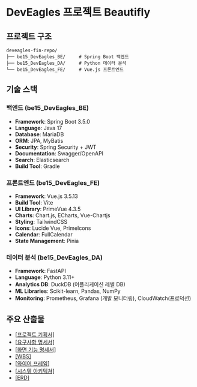 # DevEagles 프로젝트 Beautifly

## 프로젝트 구조

```
deveagles-fin-repo/
├── be15_DevEagles_BE/     # Spring Boot 백엔드
├── be15_DevEagles_DA/     # Python 데이터 분석
└── be15_DevEagles_FE/     # Vue.js 프론트엔드
```

## 기술 스택

### 백엔드 (be15_DevEagles_BE)

- **Framework**: Spring Boot 3.5.0
- **Language**: Java 17
- **Database**: MariaDB
- **ORM**: JPA, MyBatis
- **Security**: Spring Security + JWT
- **Documentation**: Swagger/OpenAPI
- **Search**: Elasticsearch
- **Build Tool**: Gradle

### 프론트엔드 (be15_DevEagles_FE)

- **Framework**: Vue.js 3.5.13
- **Build Tool**: Vite
- **UI Library**: PrimeVue 4.3.5
- **Charts**: Chart.js, ECharts, Vue-Chartjs
- **Styling**: TailwindCSS
- **Icons**: Lucide Vue, PrimeIcons
- **Calendar**: FullCalendar
- **State Management**: Pinia

### 데이터 분석 (be15_DevEagles_DA)

- **Framework**: FastAPI
- **Language**: Python 3.11+
- **Analytics DB**: DuckDB (어플리케이션 레벨 DB)
- **ML Libraries**: Scikit-learn, Pandas, NumPy
- **Monitoring**: Prometheus, Grafana (개발 모니터링), CloudWatch(프로덕션)

## 주요 산출물

- [[프로젝트 기획서]](https://github.com/BE15-DevEagles/be15-fin-deveagles/wiki/P6.-%EB%B7%B0%ED%8B%B0%EC%83%B5-CRM-%EA%B8%B0%ED%9A%8D%EC%84%9C)
- [[요구사항 명세서]](https://docs.google.com/spreadsheets/d/1de8mq1fLxvG3lpLMdgieSpFL43okKb8f5VAxNtNWPLE/edit?gid=1549221980#gid=1549221980)
- [[화면 기능 명세서]](https://docs.google.com/presentation/d/1HQyAsLoTswNbl2u6PCYlA3Vwb7IoGB2Y/edit?usp=sharing&ouid=114008940664253191654&rtpof=true&sd=true)
- [[WBS]](https://docs.google.com/spreadsheets/d/1961AfrJP8OabgMbm27YaTH3RrsD5D1Qp9p9z-w2splY/edit?usp=sharing)
- [[와이어 프레임]](https://www.figma.com/board/7oXTmpeg0jRH39mmhHy8f3/CRM?node-id=479-28220&t=PIuiS7WXftFfBhEt-1)
- [[시스템 아키텍쳐]](https://github.com/BE15-DevEagles/be15-fin-deveagles/wiki/A2.-%EC%8B%9C%EC%8A%A4%ED%85%9C-%EC%95%84%ED%82%A4%ED%85%8D%EC%B3%90)
- [[ERD]](https://github.com/BE15-DevEagles/be15-fin-deveagles/wiki/A3.-ERD)
